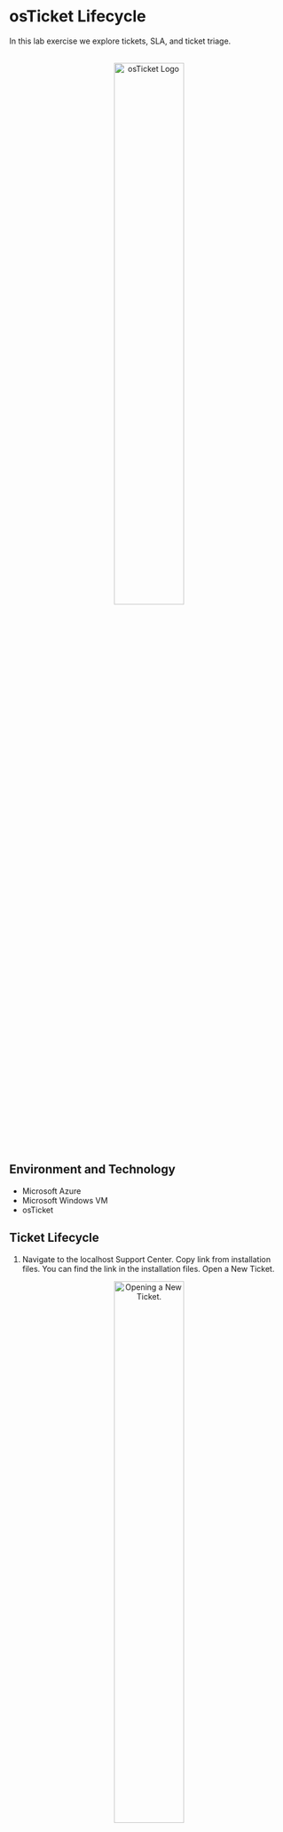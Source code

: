 <h1> osTicket Lifecycle </h1>
In this lab exercise we explore tickets, SLA, and ticket triage.
<br></br>

<p align="center">
<img src="https://yunohost.org/user/images/osticket_logo.svg" height="50%" width="50%" alt="osTicket Logo"/>
</p>

<h2> Environment and Technology </h2>

- Microsoft Azure
- Microsoft Windows VM
- osTicket

<h2> Ticket Lifecycle </h2>

1. Navigate to the localhost Support Center. Copy link from installation files.  You can find the link in the installation files. Open a New Ticket.
<p align="center">
<img src="https://i.imgur.com/N45pcwx.png" height="50%" width="50%" alt="Opening a New Ticket."/>
</p>

2. Create an example ticket for a "Business Critical Outage".
<p align="center">
<img src="https://i.imgur.com/PQOO6Yp.png" height="50%" width="50%" alt="Creating a Business Critical Outage ticket."/>
</p>

